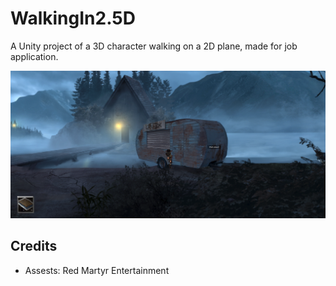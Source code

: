 # WalkingIn2.5D
A Unity project of a 3D character walking on a 2D plane, made for job application.

![alt text](https://github.com/Subo00/WalkingIn2.5D/blob/main/Assets/Textures/WalkingGameplay.png)

## Credits
- Assests: Red Martyr Entertainment
